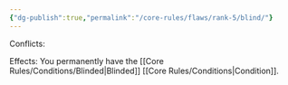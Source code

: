 ```yaml
---
{"dg-publish":true,"permalink":"/core-rules/flaws/rank-5/blind/"}
---
```


Conflicts:

Effects:
You permanently have the [[Core Rules/Conditions/Blinded\|Blinded]] [[Core Rules/Conditions\|Condition]].